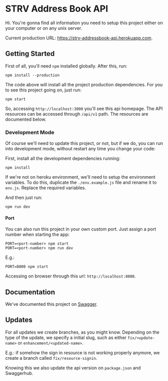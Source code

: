 # STRV Address Book API

Hi. You're gonna find all information you need to setup this project either on your computer or on any unix server.

Current production URL: https://strv-addressbook-api.herokuapp.com.

## Getting Started

First of all, you'll need `npm` installed globally. After this, run:

```
npm install --production
```

The code above will install all the project production dependencies. For you to see this project going on, just run:

```
npm start
```

So, accessing `http://localhost:3000` you'll see this api homepage. The API resources can be accessed through `/api/v1` path. The resources are documented below.

### Development Mode

Of course we'll need to update this project, or not, but if we do, you can run into development mode, without restart any time you change your code:

First, install all the development dependencies running:

```
npm install
```

If we're not on heroku environment, we'll need to setup the environment variables. To do this, duplicate the `./env.example.js` file and rename it to `env.js`. Replace the required variables. 

And then just run:

```
npm run dev
```

#### Port

You can also run this project in your own custom port. Just assign a port number when starting the app:

```
PORT=<port-number> npm start
PORT=<port-number> npm run dev
```

E.g.:

```
PORT=8000 npm start
```

Accessing on browser through this url: `http://localhost:8000`.

## Documentation

We've documented this project on [Swagger](https://app.swaggerhub.com/apis/nncl/strv-address-book).

## Updates

For all updates we create branches, as you might know. Depending on the type of the update, we specify a initial slug, such as either `fix/<update-name>` or `enhancement/<updated-name>`.

E.g.: if somehow the sign in resource is not working properly anymore, we create a branch called `fix/resource-signin`.

Knowing this we also update the api version on `package.json` and Swaggerhub.
